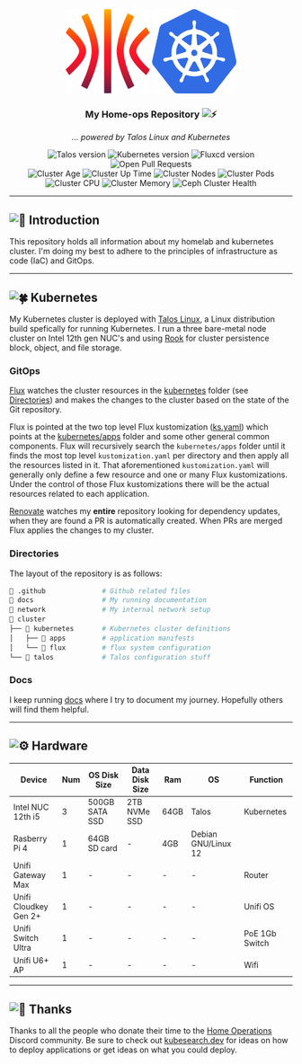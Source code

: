 <div align="center">
  <img src="./docs/assets/talos.svg" alt="Talos Linux logo" width="150" height="150">
  <img src="./docs/assets/k8s.png" alt="Kubernetes logo" width="150" height="150">
</div>

<div align=center>

### My Home-ops Repository <img src="https://fonts.gstatic.com/s/e/notoemoji/latest/26a1/512.gif" alt="⚡" width="16" height="16">

_... powered by Talos Linux and Kubernetes_

</div>

<div align="center">
  <img src="https://img.shields.io/endpoint?url=https%3A%2F%2Fkromgo.cjsolsen.com%2Ftalos_version&style=for-the-badge&logo=talos&logoColor=fff&label=Talos&labelColor=302d41&color=cba6f7" alt="Talos version">
  <img src="https://img.shields.io/endpoint?url=https%3A%2F%2Fkromgo.cjsolsen.com%2Fkubernetes_version&style=for-the-badge&logo=kubernetes&logoColor=fff&label=Kubernetes&labelColor=302d41&color=cba6f7" alt="Kubernetes version">
  <img src="https://img.shields.io/endpoint?url=https%3A%2F%2Fkromgo.cjsolsen.com%2Fflux_version&style=for-the-badge&logo=flux&logoColor=fff&label=Fluxcd&labelColor=302d41&color=cba6f7" alt="Fluxcd version">
  <img src="https://img.shields.io/github/issues-pr/chrede88/home-ops?logo=github&color=f2cdcd&logoColor=fff&style=for-the-badge&labelColor=302d41" alt="Open Pull Requests">
</div>

<div align="center">
  <img src="https://img.shields.io/endpoint?url=https%3A%2F%2Fkromgo.cjsolsen.com%2Fcluster_age_days&style=for-the-badge&label=Age&labelColor=302d41" alt="Cluster Age">
  <img src="https://img.shields.io/endpoint?url=https%3A%2F%2Fkromgo.cjsolsen.com%2Fcluster_uptime_days&style=for-the-badge&label=Up&labelColor=302d41" alt="Cluster Up Time">
  <img src="https://img.shields.io/endpoint?url=https%3A%2F%2Fkromgo.cjsolsen.com%2Fcluster_node_count&style=for-the-badge&label=Nodes&labelColor=302d41" alt="Cluster Nodes">
  <img src="https://img.shields.io/endpoint?url=https%3A%2F%2Fkromgo.cjsolsen.com%2Fcluster_pod_count&style=for-the-badge&label=Pods&labelColor=302d41" alt="Cluster Pods">
  <img src="https://img.shields.io/endpoint?url=https%3A%2F%2Fkromgo.cjsolsen.com%2Fcluster_cpu_usage&style=for-the-badge&label=Cpu&labelColor=302d41" alt="Cluster CPU">
  <img src="https://img.shields.io/endpoint?url=https%3A%2F%2Fkromgo.cjsolsen.com%2Fcluster_memory_usage&style=for-the-badge&label=Memory&labelColor=302d41" alt="Cluster Memory">
  <img src="https://img.shields.io/endpoint?url=https%3A%2F%2Fkromgo.cjsolsen.com%2Fceph_health_status&style=for-the-badge&logo=ceph&label=Ceph&labelColor=302d41" alt="Ceph Cluster Health">
</div>

---

## <img src="https://fonts.gstatic.com/s/e/notoemoji/latest/1f680/512.gif" alt="🚀" width="20" height="20"> Introduction

This repository holds all information about my homelab and kubernetes cluster. I'm doing my best to adhere to the principles of infrastructure as code (IaC) and GitOps.

---

## <img src="https://fonts.gstatic.com/s/e/notoemoji/latest/1f340/512.gif" alt="🍀" width="20" height="20"> Kubernetes

My Kubernetes cluster is deployed with [Talos Linux](https://www.talos.dev), a Linux distribution build spefically for running Kubernetes. I run a three bare-metal node cluster on Intel 12th gen NUC's and using [Rook](https://github.com/rock/rock) for cluster persistence block, object, and file storage.

### GitOps

[Flux](https://github.com/fluxcd/flux2) watches the cluster resources in the [kubernetes](./cluster/kubernetes/) folder (see [Directories](#directories)) and makes the changes to the cluster based on the state of the Git repository.

Flux is pointed at the two top level Flux kustomization ([ks.yaml](./cluster/kubernetes/flux/main/ks.yaml)) which points at the [kubernetes/apps](./cluster/kubernetes/apps) folder and some other general common components. Flux will recursively search the `kubernetes/apps` folder until it finds the most top level `kustomization.yaml` per directory and then apply all the resources listed in it. That aforementioned `kustomization.yaml` will generally only define a few resource and one or many Flux kustomizations. Under the control of those Flux kustomizations there will be the actual resources related to each application.

[Renovate](https://github.com/renovatebot/renovate) watches my **entire** repository looking for dependency updates, when they are found a PR is automatically created. When PRs are merged Flux applies the changes to my cluster.

### Directories

The layout of the repository is as follows:

```sh
📁 .github              # Github related files
📁 docs                 # My running documentation
📁 network              # My internal network setup
📁 cluster
├── 📁 kubernetes       # Kubernetes cluster definitions
│   ├── 📁 apps         # application manifests
│   └── 📁 flux         # flux system configuration
└── 📁 talos            # Talos configuration stuff
```

### Docs

I keep running [docs](./docs/README.md) where I try to document my journey. Hopefully others will find them helpful.

---

## <img src="https://fonts.gstatic.com/s/e/notoemoji/latest/2699_fe0f/512.gif" alt="⚙" width="20" height="20"> Hardware

| Device                | Num | OS Disk Size   | Data Disk Size | Ram  | OS                  | Function       |
| --------------------- | --- | -------------- | -------------- | ---- | ------------------- | -------------- |
| Intel NUC 12th i5     | 3   | 500GB SATA SSD | 2TB NVMe SSD   | 64GB | Talos               | Kubernetes     |
| Rasberry Pi 4         | 1   | 64GB SD card   | -              | 4GB  | Debian GNU/Linux 12 |  |
| Unifi Gateway Max     | 1   | -              | -              | -    | -                   | Router         |
| Unifi Cloudkey Gen 2+ | 1   | -              | -              | -    | -                   | Unifi OS       |
| Unifi Switch Ultra    | 1   | -              | -              | -    | -                   | PoE 1Gb Switch |
| Unifi U6+ AP          | 1   | -              | -              | -    | -                   | Wifi           |

---

## <img src="https://fonts.gstatic.com/s/e/notoemoji/latest/1f64f/512.gif" alt="🙏" width="20" height="20"> Thanks

Thanks to all the people who donate their time to the [Home Operations](https://discord.gg/home-operations) Discord community. Be sure to check out [kubesearch.dev](https://kubesearch.dev/) for ideas on how to deploy applications or get ideas on what you could deploy.